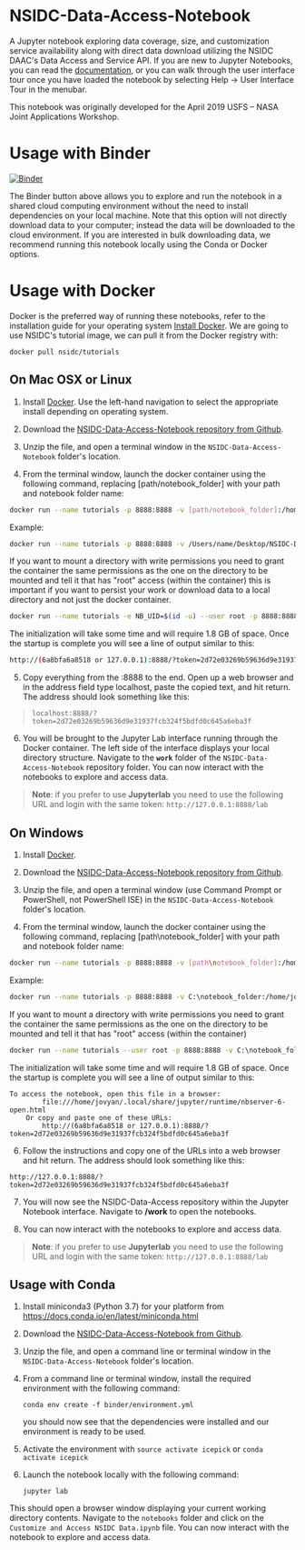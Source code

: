 # NSIDC-Data-Access-Notebook

A Jupyter notebook exploring data coverage, size, and customization service availability along with direct data download utilizing the NSIDC DAAC's Data Access and Service API. If you are new to Jupyter Notebooks, you can read the [documentation](https://jupyter-notebook.readthedocs.io/en/stable/index.html), or you can walk through the user interface tour once you have loaded the notebook by selecting Help -> User Interface Tour in the menubar.

This notebook was originally developed for the April 2019 USFS – NASA Joint Applications Workshop.

# Usage with Binder

[![Binder](https://mybinder.org/badge_logo.svg)](https://mybinder.org/v2/gh/nsidc/NSIDC-Data-Access-Notebook/master?urlpath=lab/tree/notebooks)

The Binder button above allows you to explore and run the notebook in a shared cloud computing environment without the need to install dependencies on your local machine. Note that this option will not directly download data to your computer; instead the data will be downloaded to the cloud environment. If you are interested in bulk downloading data, we recommend running this notebook locally using the Conda or Docker options.

# Usage with Docker

Docker is the preferred way of running these notebooks, refer to the installation guide for your operating system [Install Docker](https://docs.docker.com/get-docker/). We are going to use NSIDC's tutorial image, we can pull it from the Docker registry with:

`docker pull nsidc/tutorials`

## On Mac OSX or Linux


1. Install [Docker](https://docs.docker.com/install/). Use the left-hand navigation to select the appropriate install depending on operating system.

2. Download the [NSIDC-Data-Access-Notebook repository from Github](https://github.com/nsidc/NSIDC-Data-Access-Notebook/archive/master.zip).

3. Unzip the file, and open a terminal window in the `NSIDC-Data-Access-Notebook` folder's location.

4. From the terminal window, launch the docker container using the following command, replacing [path/notebook_folder] with your path and notebook folder name:


```bash
docker run --name tutorials -p 8888:8888 -v [path/notebook_folder]:/home/jovyan/work nsidc/tutorials
```
Example:
```bash
docker run --name tutorials -p 8888:8888 -v /Users/name/Desktop/NSIDC-Data-Access-Notebook:/home/jovyan/work nsidc/tutorials
```
If you want to mount a directory with write permissions you need to grant the container the same permissions as the one on the directory to be mounted and tell it that has "root" access (within the container) this is important if you want to persist your work or download data to a local directory and not just the docker container.

```bash
docker run --name tutorials -e NB_UID=$(id -u) --user root -p 8888:8888 -v  /Users/name/Desktop/NSIDC-Data-Access-Notebook:/home/jovyan/work nsidc/tutorials
```

The initialization will take some time and will require 1.8 GB of space. Once the startup is complete you will see a line of output similar to this:

```bash
http://(6a8bfa6a8518 or 127.0.0.1):8888/?token=2d72e03269b59636d9e31937fcb324f5bdfd0c645a6eba3f
```

5. Copy everything from the :8888 to the end. Open up a web browser and in the address field type localhost, paste the copied text, and hit return. The address should look something like this:

> `localhost:8888/?token=2d72e03269b59636d9e31937fcb324f5bdfd0c645a6eba3f`

6. You will be brought to the Jupyter Lab interface running through the Docker container. The left side of the interface displays your local directory structure. Navigate to the **`work`** folder of the `NSIDC-Data-Access-Notebook` repository folder. You can now interact with the notebooks to explore and access data.

> **Note**: if you prefer to use **Jupyterlab** you need to use the following URL and login with the same token:
>  `http://127.0.0.1:8888/lab`

## On Windows

1. Install [Docker](https://docs.docker.com/docker-for-windows/install/).

2. Download the [NSIDC-Data-Access-Notebook repository from Github](https://github.com/nsidc/NSIDC-Data-Access-Notebook/archive/master.zip).

3. Unzip the file, and open a terminal window (use Command Prompt or PowerShell, not PowerShell ISE) in the `NSIDC-Data-Access-Notebook` folder's location.

5. From the terminal window, launch the docker container using the following command, replacing [path\notebook_folder] with your path and notebook folder name:

```bash
docker run --name tutorials -p 8888:8888 -v [path\notebook_folder]:/home/jovyan/work nsidc/tutorials 
```

Example:

```bash 
docker run --name tutorials -p 8888:8888 -v C:\notebook_folder:/home/jovyan/work nsidc/tutorials
```

If you want to mount a directory with write permissions you need to grant the container the same permissions as the one on the directory to be mounted and tell it that has "root" access (within the container)
```bash
docker run --name tutorials --user root -p 8888:8888 -v C:\notebook_folder:/home/jovyan/work nsidc/tutorials
```
The initialization will take some time and will require 1.8 GB of space. Once the startup is complete you will see a line of output similar to this:

```
To access the notebook, open this file in a browser:
        file:///home/jovyan/.local/share/jupyter/runtime/nbserver-6-open.html
    Or copy and paste one of these URLs:
        http://(6a8bfa6a8518 or 127.0.0.1):8888/?token=2d72e03269b59636d9e31937fcb324f5bdfd0c645a6eba3f
```

6. Follow the instructions and copy one of the URLs into a web browser and hit return. The address should look something like this:

`http://127.0.0.1:8888/?token=2d72e03269b59636d9e31937fcb324f5bdfd0c645a6eba3f`

7. You will now see the NSIDC-Data-Access repository within the Jupyter Notebook interface. Navigate to **/work** to open the notebooks. 

8. You can now interact with the notebooks to explore and access data.

> **Note**: if you prefer to use **Jupyterlab** you need to use the following URL and login with the same token:
>  `http://127.0.0.1:8888/lab`

## Usage with Conda

1. Install miniconda3 (Python 3.7) for your platform from https://docs.conda.io/en/latest/miniconda.html

2. Download the [NSIDC-Data-Access-Notebook from Github](https://github.com/nsidc/NSIDC-Data-Access-Notebook/archive/master.zip).

3. Unzip the file, and open a command line or terminal window in the `NSIDC-Data-Access-Notebook` folder's location.

4. From a command line or terminal window, install the required environment with the following command:

   ```conda env create -f binder/environment.yml```

    you should now see that the dependencies were installed and our environment is ready to be used.

5. Activate the environment with ```source activate icepick``` or ```conda activate icepick```

6. Launch the notebook locally with the following command:

    ```jupyter lab```

This should open a browser window displaying your current working directory contents. Navigate to the `notebooks` folder and click on the `Customize and Access NSIDC Data.ipynb` file. You can now interact with the notebook to explore and access data.


